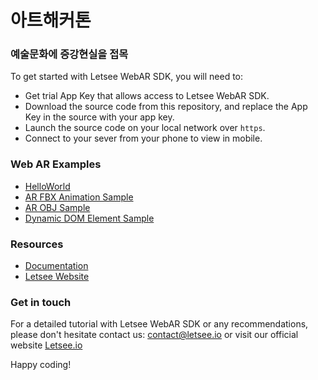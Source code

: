 # 아트해커톤 

### 예술문화에 증강현실을 접목

To get started with Letsee WebAR SDK, you will need to:

* Get trial App Key that allows access to Letsee WebAR SDK.
* Download the source code from this repository, and replace the App Key in the source with your app key.
* Launch the source code on your local network over `https`.
* Connect to your sever from your phone to view in mobile.

### Web AR Examples

* [HelloWorld](https://github.com/letsee/tutorials/tree/master/hello-world)
* [AR FBX Animation Sample](https://github.com/letsee/tutorials/tree/master/ar-fbx-animation-sample)
* [AR OBJ Sample](https://github.com/letsee/tutorials/tree/master/ar-obj-sample)
* [Dynamic DOM Element Sample](https://github.com/letsee/tutorials/tree/master/dynamic-dom-element-sample)

### Resources
* [Documentation](http://intra.letsee.io/docsify/)
* [Letsee Website](https://www.letsee.io/)

### Get in touch

For a detailed tutorial with Letsee WebAR SDK or any recommendations, please don't hesitate contact us: contact@letsee.io or visit our official website [Letsee.io](https://www.letsee.io/)

Happy coding!
